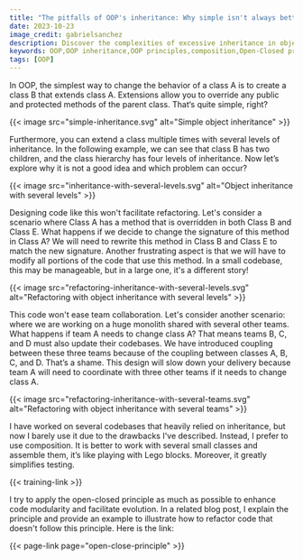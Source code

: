 ```yaml
---
title: "The pitfalls of OOP's inheritance: Why simple isn't always better"
date: 2023-10-23
image_credit: gabrielsanchez
description: Discover the complexities of excessive inheritance in object-oriented programming (OOP) and understand why careful consideration is crucial to avoid potential problems and pitfalls.
keywords: OOP,OOP inheritance,OOP principles,composition,Open-Closed principle,OOP best practices,coding tips
tags: [OOP]
---
```


In OOP, the simplest way to change the behavior of a class A is to create a class B that extends class A. Extensions allow you to override any public and protected methods of the parent class. That‘s quite simple, right?

{{< image src="simple-inheritance.svg" alt="Simple object inheritance" >}}

Furthermore, you can extend a class multiple times with several levels of inheritance. In the following example, we can see that class B has two children, and the class hierarchy has four levels of inheritance. Now let’s explore why it is not a good idea and which problem can occur?

{{< image src="inheritance-with-several-levels.svg" alt="Object inheritance with several levels" >}}

Designing code like this won't facilitate refactoring. Let's consider a scenario where Class A has a method that is overridden in both Class B and Class E. What happens if we decide to change the signature of this method in Class A? We will need to rewrite this method in Class B and Class E to match the new signature. Another frustrating aspect is that we will have to modify all portions of the code that use this method. In a small codebase, this may be manageable, but in a large one, it's a different story!

{{< image src="refactoring-inheritance-with-several-levels.svg" alt="Refactoring with object inheritance with several levels" >}}

This code won't ease team collaboration. Let's consider another scenario: where we are working on a huge monolith shared with several other teams. What happens if team A needs to change class A? That means teams B, C, and D must also update their codebases. We have introduced coupling between these three teams because of the coupling between classes A, B, C, and D. That’s a shame. This design will slow down your delivery because team A will need to coordinate with three other teams if it needs to change class A.

{{< image src="refactoring-inheritance-with-several-teams.svg" alt="Refactoring with object inheritance with several teams" >}}

I have worked on several codebases that heavily relied on inheritance, but now I barely use it due to the drawbacks I've described. Instead, I prefer to use composition. It is better to work with several small classes and assemble them, it’s like playing with Lego blocks. Moreover, it greatly simplifies testing.

{{< training-link >}}

I try to apply the open-closed principle as much as possible to enhance code modularity and facilitate evolution. In a related blog post, I explain the principle and provide an example to illustrate how to refactor code that doesn't follow this principle. Here is the link: 

{{< page-link page="open-close-principle" >}}

